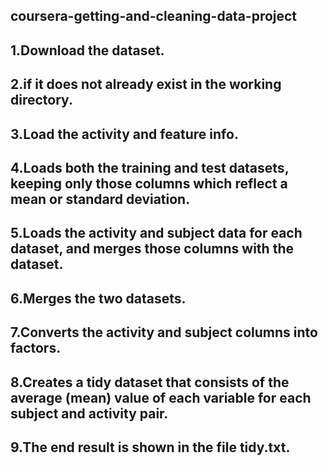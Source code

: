 coursera-getting-and-cleaning-data-project
---
1.Download the dataset. 
-----------
2.if it does not already exist in the working directory.
-------------
3.Load the activity and feature info.
----------------
4.Loads both the training and test datasets, keeping only those columns which reflect a mean or standard deviation.
------------
5.Loads the activity and subject data for each dataset, and merges those columns with the dataset.
---------
6.Merges the two datasets.
---------
7.Converts the activity and subject columns into factors.
---------
8.Creates a tidy dataset that consists of the average (mean) value of each variable for each subject and activity pair.
-----------
9.The end result is shown in the file tidy.txt.
-------
